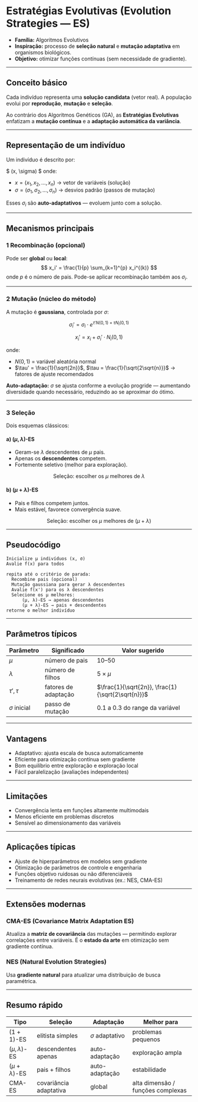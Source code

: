 

#  Estratégias Evolutivas (Evolution Strategies — ES)

- **Família:** Algoritmos Evolutivos
- **Inspiração:** processo de **seleção natural** e **mutação adaptativa** em organismos biológicos.
- **Objetivo:** otimizar funções contínuas (sem necessidade de gradiente).

---

##  Conceito básico

Cada indivíduo representa uma **solução candidata** (vetor real).
A população evolui por **reprodução**, **mutação** e **seleção**.

Ao contrário dos Algoritmos Genéticos (GA), as **Estratégias Evolutivas** enfatizam a **mutação contínua** e a **adaptação automática da variância**.

---

## Representação de um indivíduo

Um indivíduo é descrito por:

$ (x, \sigma) $
onde:

* $x = (x_1, x_2, \dots, x_n)$ → vetor de variáveis (solução)
* $\sigma = (\sigma_1, \sigma_2, \dots, \sigma_n)$ → desvios padrão (passos de mutação)

Esses $\sigma_i$ são **auto-adaptativos** — evoluem junto com a solução.

---

##  Mecanismos principais

### 1 Recombinação (opcional)

Pode ser **global** ou **local**:
$$
x_i' = \frac{1}{p} \sum_{k=1}^{p} x_i^{(k)}
$$
onde $p$ é o número de pais.
Pode-se aplicar recombinação também aos $\sigma_i$.

---

### 2️ Mutação (núcleo do método)

A mutação é **gaussiana**, controlada por $\sigma$:

$$
\sigma_i' = \sigma_i \cdot e^{\tau' N(0,1) + \tau N_i(0,1)}
$$

$$
x_i' = x_i + \sigma_i' \cdot N_i(0,1)
$$

onde:

* $N(0,1)$ = variável aleatória normal
* $\tau' = \frac{1}{\sqrt{2n}}$, $\tau = \frac{1}{\sqrt{2\sqrt{n}}}$ → fatores de ajuste recomendados

 **Auto-adaptação:** $\sigma$ se ajusta conforme a evolução progride — aumentando diversidade quando necessário, reduzindo ao se aproximar do ótimo.

---

### 3️ Seleção

Dois esquemas clássicos:

#### a) $(\mu, \lambda)$-ES

* Geram-se $\lambda$ descendentes de $\mu$ pais.
* Apenas os **descendentes** competem.
* Fortemente seletivo (melhor para exploração).

$$
\text{Seleção: } \text{escolher os } \mu \text{ melhores de } \lambda
$$

#### b) $(\mu + \lambda)$-ES

* Pais e filhos competem juntos.
* Mais estável, favorece convergência suave.

$$
\text{Seleção: } \text{escolher os } \mu \text{ melhores de } (\mu + \lambda)
$$

---

##  Pseudocódigo

```text
Inicialize μ indivíduos (x, σ)
Avalie f(x) para todos

repita até o critério de parada:
  Recombine pais (opcional)
  Mutação gaussiana para gerar λ descendentes
  Avalie f(x') para os λ descendentes
  Selecione os μ melhores:
      (μ, λ)-ES → apenas descendentes
      (μ + λ)-ES → pais + descendentes
retorne o melhor indivíduo
```

---

##  Parâmetros típicos

| Parâmetro        | Significado          | Valor sugerido                                    |
| ---------------- | -------------------- | ------------------------------------------------- |
| $\mu$            | número de pais       | 10–50                                             |
| $\lambda$        | número de filhos     | $5 \times \mu$                                    |
| $\tau', \tau$    | fatores de adaptação | $\frac{1}{\sqrt{2n}}, \frac{1}{\sqrt{2\sqrt{n}}}$ |
| $\sigma$ inicial | passo de mutação     | 0.1 a 0.3 do range da variável                    |

---

##  Vantagens

- Adaptativo: ajusta escala de busca automaticamente
- Eficiente para otimização contínua sem gradiente
- Bom equilíbrio entre exploração e exploração local
- Fácil paralelização (avaliações independentes)

---

##  Limitações

- Convergência lenta em funções altamente multimodais
- Menos eficiente em problemas discretos
- Sensível ao dimensionamento das variáveis

---

##  Aplicações típicas

* Ajuste de hiperparâmetros em modelos sem gradiente
* Otimização de parâmetros de controle e engenharia
* Funções objetivo ruidosas ou não diferenciáveis
* Treinamento de redes neurais evolutivas (ex.: NES, CMA-ES)

---

## Extensões modernas

###  CMA-ES (Covariance Matrix Adaptation ES)

Atualiza a **matriz de covariância** das mutações — permitindo explorar correlações entre variáveis.
É o **estado da arte** em otimização sem gradiente contínua.

###  NES (Natural Evolution Strategies)

Usa **gradiente natural** para atualizar uma distribuição de busca paramétrica.

---

## Resumo rápido

| Tipo                 | Seleção                | Adaptação           | Melhor para                       |
| -------------------- | ---------------------- | ------------------- | --------------------------------- |
| $(1+1)$-ES           | elitista simples       | $\sigma$ adaptativo | problemas pequenos                |
| $(\mu, \lambda)$-ES  | descendentes apenas    | auto-adaptação      | exploração ampla                  |
| $(\mu + \lambda)$-ES | pais + filhos          | auto-adaptação      | estabilidade                      |
| CMA-ES               | covariância adaptativa | global              | alta dimensão / funções complexas |

